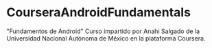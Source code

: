 # CourseraAndroidFundamentals
"Fundamentos de Android" Curso impartido por Anahi Salgado de la Universidad Nacional Autónoma de México en la plataforma Coursera.
